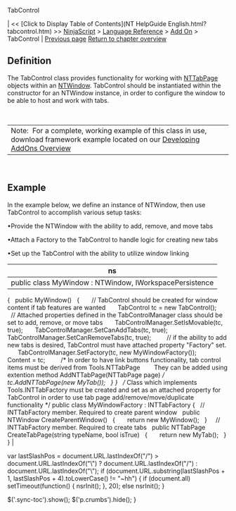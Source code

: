﻿










 


TabControl







| &lt;&lt; [Click to Display Table of Contents](NT HelpGuide English.html?tabcontrol.htm) &gt;&gt;
 [NinjaScript](ninjascript.htm) &gt; [Language Reference](language_reference_wip.htm) &gt; [Add On](add_on.htm) &gt;
TabControl | [Previous page](propagateintervalchange().htm)
[Return to chapter overview](add_on.htm)










Definition
----------


The TabControl class provides functionality for working with [NTTabPage](nttabpage_class.htm) objects within an [NTWindow](ntwindow.htm). TabControl should be instantiated within the constructor for an NTWindow instance, in order to configure the window to be able to host and work with tabs.


 




|  |
| --- |
| Note:  For a complete, working example of this class in use, download framework example located on our [Developing AddOns Overview](developing_add_ons.htm) |



 



Example
-------


In the example below, we define an instance of NTWindow, then use TabControl to accomplish various setup tasks:


•Provide the NTWindow with the ability to add, remove, and move tabs

•Attach a Factory to the TabControl to handle logic for creating new tabs

•Set up the TabControl with the ability to utilize window linking




| ns |
| --- |
| public class MyWindow : NTWindow, IWorkspacePersistence
{
   public MyWindow()
   {
       // TabControl should be created for window content if tab features are wanted
       TabControl tc = new TabControl();
 
       // Attached properties defined in the TabControlManager class should be set to add, remove, or move tabs
       TabControlManager.SetIsMovable(tc, true);
       TabControlManager.SetCanAddTabs(tc, true);
       TabControlManager.SetCanRemoveTabs(tc, true);
 
       // if the ability to add new tabs is desired, TabControl must have attached property "Factory" set.
       TabControlManager.SetFactory(tc, new MyWindowFactory());
       Content = tc;
 
       /* In order to have link buttons functionality, tab control items must be derived from Tools.NTTabPage
        They can be added using extention method AddNTTabPage(NTTabPage page) */
       tc.AddNTTabPage(new MyTab());
   }
}
 
/* Class which implements Tools.INTTabFactory must be created and set as an attached property for TabControl
in order to use tab page add/remove/move/duplicate functionality */
public class MyWindowFactory : INTTabFactory
{
   // INTTabFactory member. Required to create parent window
   public NTWindow CreateParentWindow()
   {
       return new MyWindow();
   }
 
   // INTTabFactory member. Required to create tabs
   public NTTabPage CreateTabPage(string typeName, bool isTrue)
   {
       return new MyTab();
   }
} |






 
 var lastSlashPos = document.URL.lastIndexOf("/") &gt; document.URL.lastIndexOf("\\") ? document.URL.lastIndexOf("/") : document.URL.lastIndexOf("\\");
 if (document.URL.substring(lastSlashPos + 1, lastSlashPos + 4).toLowerCase() != "~hh") {
 if (document.all) setTimeout(function() {
 nsrInit();
 }, 20);
 else nsrInit();
 }
 
 
 $('.sync-toc').show();
 $('p.crumbs').hide();
 }
 
 
 



